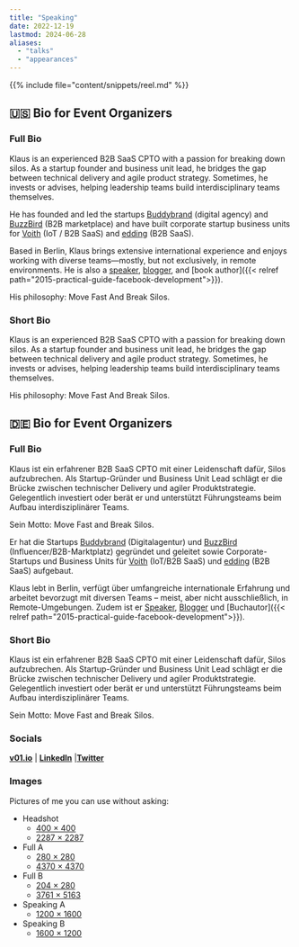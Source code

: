 ```yaml
---
title: "Speaking"
date: 2022-12-19
lastmod: 2024-06-28
aliases:
  - "talks"
  - "appearances"
---
```


{{% include file="content/snippets/reel.md" %}}

## 🇺🇸 Bio for Event Organizers

### Full Bio

Klaus is an experienced B2B SaaS CPTO with a passion for breaking down silos. As a startup founder and business unit lead, he bridges the gap between technical delivery and agile product strategy. Sometimes, he invests or advises, helping leadership teams build interdisciplinary teams themselves.

He has founded and led the startups [Buddybrand](https://www.buddybrand.com/) (digital agency) and [BuzzBird](https://www.buzzbird.de/) (B2B marketplace) and have built corporate startup business units for [Voith](https://voith.com) (IoT / B2B SaaS) and [edding](https://www.edding.com/de-de/) (B2B SaaS).

Based in Berlin, Klaus brings extensive international experience and enjoys working with diverse teams—mostly, but not exclusively, in remote environments. He is also a [speaker](pages/speaking), [blogger](posts), and [book author]({{< relref path="2015-practical-guide-facebook-development">}}).

His philosophy: Move Fast And Break Silos.

### Short Bio

Klaus is an experienced B2B SaaS CPTO with a passion for breaking down silos. As a startup founder and business unit lead, he bridges the gap between technical delivery and agile product strategy. Sometimes, he invests or advises, helping leadership teams build interdisciplinary teams themselves.

His philosophy: Move Fast And Break Silos.

## 🇩🇪 Bio for Event Organizers

### Full Bio

Klaus ist ein erfahrener B2B SaaS CPTO mit einer Leidenschaft dafür, Silos aufzubrechen. Als Startup-Gründer und Business Unit Lead schlägt er die Brücke zwischen technischer Delivery und agiler Produktstrategie. Gelegentlich investiert oder berät er und unterstützt Führungsteams beim Aufbau interdisziplinärer Teams.

Sein Motto: Move Fast and Break Silos.

Er hat die Startups [Buddybrand](https://www.buddybrand.com/) (Digitalagentur) und [BuzzBird](https://www.buzzbird.de/) (Influencer/B2B-Marktplatz) gegründet und geleitet sowie Corporate-Startups und Business Units für [Voith](https://voith.com) (IoT/B2B SaaS) und [edding](https://www.edding.com/de-de/) (B2B SaaS) aufgebaut.

Klaus lebt in Berlin, verfügt über umfangreiche internationale Erfahrung und arbeitet bevorzugt mit diversen Teams – meist, aber nicht ausschließlich, in Remote-Umgebungen. Zudem ist er [Speaker](pages/speaking), [Blogger](posts) und [Buchautor]({{< relref path="2015-practical-guide-facebook-development">}}).

### Short Bio

Klaus ist ein erfahrener B2B SaaS CPTO mit einer Leidenschaft dafür, Silos aufzubrechen. Als Startup-Gründer und Business Unit Lead schlägt er die Brücke zwischen technischer Delivery und agiler Produktstrategie. Gelegentlich investiert oder berät er und unterstützt Führungsteams beim Aufbau interdisziplinärer Teams.

Sein Motto: Move Fast and Break Silos.

### Socials

**[v01.io](https://www.v01.io/?nl)** | **[LinkedIn](https://www.linkedin.com/in/klaus-breyer/)** |**[Twitter](https://twitter.com/klausbreyer)**

### Images

Pictures of me you can use without asking:

- Headshot
  - [400 × 400](/images/klaus-breyer-headshot-small.jpg)
  - [2287 × 2287](/images/klaus-breyer-headshot.jpg)
- Full A
  - [280 × 280](/images/klaus-breyer-a-small.jpg)
  - [4370 × 4370](/images/klaus-breyer-a-full.jpg)
- Full B
  - [204 × 280](/images/klaus-breyer-b-small.jpg)
  - [3761 × 5163](/images/klaus-breyer-b-full.jpg)
- Speaking A
  - [1200 × 1600](/images/SpeakingA.jpg)
- Speaking B
  - [1600 × 1200](/images/SpeakingB.jpg)
